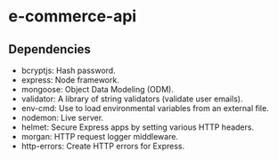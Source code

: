 # e-commerce-api

## Dependencies

- bcryptjs: Hash password.
- express: Node framework.
- mongoose: Object Data Modeling (ODM).
- validator: A library of string validators (validate user emails).
- env-cmd: Use to load environmental variables from an external file.
- nodemon: Live server.
- helmet: Secure Express apps by setting various HTTP headers.
- morgan: HTTP request logger middleware.
- http-errors: Create HTTP errors for Express.
